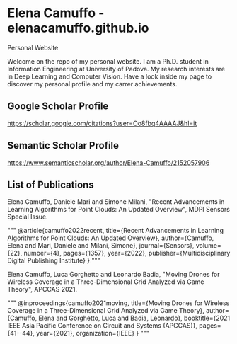 # Elena Camuffo - elenacamuffo.github.io
Personal Website

Welcome on the repo of my personal website.
I am a Ph.D. student in Information Engineering at University of Padova. My research interests are in Deep Learning and Computer Vision.
Have a look inside my page to discover my personal profile and my carrer achievements.

## Google Scholar Profile
https://scholar.google.com/citations?user=Oo8fbq4AAAAJ&hl=it

## Semantic Scholar Profile
https://www.semanticscholar.org/author/Elena-Camuffo/2152057906

## List of Publications

Elena Camuffo, Daniele Mari and Simone Milani, "Recent Advancements in Learning Algorithms for Point Clouds: An Updated Overview", MDPI Sensors Special Issue.

"""
@article{camuffo2022recent,
  title={Recent Advancements in Learning Algorithms for Point Clouds: An Updated Overview},
  author={Camuffo, Elena and Mari, Daniele and Milani, Simone},
  journal={Sensors},
  volume={22},
  number={4},
  pages={1357},
  year={2022},
  publisher={Multidisciplinary Digital Publishing Institute}
}
"""

Elena Camuffo, Luca Gorghetto and Leonardo Badia, "Moving Drones for Wireless Coverage in a Three-Dimensional Grid Analyzed via Game Theory", APCCAS 2021.

"""
@inproceedings{camuffo2021moving,
  title={Moving Drones for Wireless Coverage in a Three-Dimensional Grid Analyzed via Game Theory},
  author={Camuffo, Elena and Gorghetto, Luca and Badia, Leonardo},
  booktitle={2021 IEEE Asia Pacific Conference on Circuit and Systems (APCCAS)},
  pages={41--44},
  year={2021},
  organization={IEEE}
}
"""
